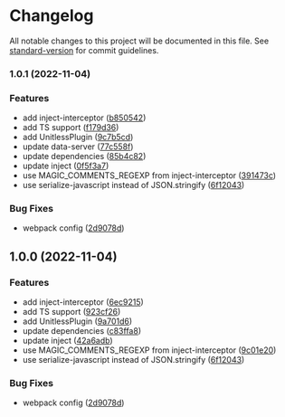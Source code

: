 # Changelog

All notable changes to this project will be documented in this file. See [standard-version](https://github.com/conventional-changelog/standard-version) for commit guidelines.

### 1.0.1 (2022-11-04)


### Features

* add inject-interceptor ([b850542](https://github.com/unitless-io/loader/commit/b850542a3c885c673d08665cb74170a34b25aaa4))
* add TS support ([f179d36](https://github.com/unitless-io/loader/commit/f179d36d4dbded9ce3bd9fec35046eea8b34dc62))
* add UnitlessPlugin ([9c7b5cd](https://github.com/unitless-io/loader/commit/9c7b5cd9ada6cdf842b6993c1403e1c16c1e585b))
* update data-server ([77c558f](https://github.com/unitless-io/loader/commit/77c558f92ebcb599196efb44f367394d258e4a12))
* update dependencies ([85b4c82](https://github.com/unitless-io/loader/commit/85b4c82fc5c1007f7a0427e283c1e8d689b19fdf))
* update inject ([0f5f3a7](https://github.com/unitless-io/loader/commit/0f5f3a7580a84c722fd4fdd2034e7899c493878b))
* use MAGIC_COMMENTS_REGEXP from inject-interceptor ([391473c](https://github.com/unitless-io/loader/commit/391473c9d087c691f5b581384a23bd09c062acc7))
* use serialize-javascript instead of JSON.stringify ([6f12043](https://github.com/unitless-io/loader/commit/6f12043e8586c1de36e2428fd5e9f4e01f8f8c05))


### Bug Fixes

* webpack config ([2d9078d](https://github.com/unitless-io/loader/commit/2d9078da5007b40d3753acae2701bf6266e4e5ab))

## 1.0.0 (2022-11-04)


### Features

* add inject-interceptor ([6ec9215](https://github.com/unitless-io/loader/commit/6ec9215b8fe5742cc43ac4f4972268348eeea64d))
* add TS support ([923cf26](https://github.com/unitless-io/loader/commit/923cf2676332c13110225814b567fc872ab85fa4))
* add UnitlessPlugin ([9a701d6](https://github.com/unitless-io/loader/commit/9a701d676322fd85948c4cc8e7a11dcf2b798f72))
* update dependencies ([c83ffa8](https://github.com/unitless-io/loader/commit/c83ffa8f52647ebae286fe5238608121fcba73bf))
* update inject ([42a6adb](https://github.com/unitless-io/loader/commit/42a6adb13ad95bc1144b50c7320f76bd75eaa263))
* use MAGIC_COMMENTS_REGEXP from inject-interceptor ([9c01e20](https://github.com/unitless-io/loader/commit/9c01e20bac7c883046a6848f367481e122c5b8be))
* use serialize-javascript instead of JSON.stringify ([6f12043](https://github.com/unitless-io/loader/commit/6f12043e8586c1de36e2428fd5e9f4e01f8f8c05))


### Bug Fixes

* webpack config ([2d9078d](https://github.com/unitless-io/loader/commit/2d9078da5007b40d3753acae2701bf6266e4e5ab))
